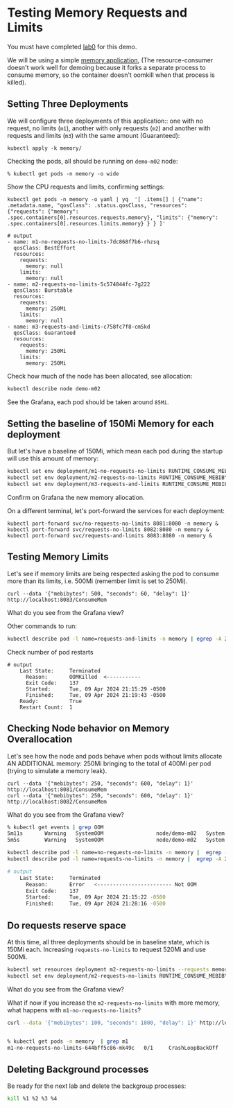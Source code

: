 # Testing Memory Requests and Limits

You must have completed [lab0](../lab0/README.md) for this demo.

We will be using a simple [memory application](https://github.com/reidmv/startup-memory-consumer), (The resource-consumer doesn't work well for demoing because it forks a separate process to consume memory, so the container doesn't oomkill when that process is killed).

## Setting Three Deployments

We will configure three deployments of this application:: one with no request, no limits (`m1`),  another with only requests (`m2`) and another with requests and limits (`m3`) with the same amount (Guaranteed):

```
kubectl apply -k memory/

```

Checking the pods, all should be running on `demo-m02` node:

```
% kubectl get pods -n memory -o wide
```

Show the CPU requests and limits, confirming settings:

```
kubectl get pods -n memory -o yaml | yq  '[ .items[] | {"name": .metadata.name, "qosClass": .status.qosClass, "resources": {"requests": {"memory": .spec.containers[0].resources.requests.memory}, "limits": {"memory": .spec.containers[0].resources.limits.memory} } } ]'
```

```
# output
- name: m1-no-requests-no-limits-7dc868f7b6-rhzsq
  qosClass: BestEffort
  resources:
    requests:
      memory: null
    limits:
      memory: null
- name: m2-requests-no-limits-5c574844fc-7g222
  qosClass: Burstable
  resources:
    requests:
      memory: 250Mi
    limits:
      memory: null
- name: m3-requests-and-limits-c758fc7f8-cm5kd
  qosClass: Guaranteed
  resources:
    requests:
      memory: 250Mi
    limits:
      memory: 250Mi

```

Check how much of the node has been allocated, see allocation:

```sh
kubectl describe node demo-m02

```

See the Grafana, each pod should be taken around `85Mi`. 


## Setting the baseline of 150Mi Memory for each deployment

But let's have a baseline of 150Mi, which mean each pod during the startup will use this amount of memory:

```sh
kubectl set env deployment/m1-no-requests-no-limits RUNTIME_CONSUME_MEBIBYTES=150 -n memory
kubectl set env deployment/m2-requests-no-limits RUNTIME_CONSUME_MEBIBYTES=150 -n memory
kubectl set env deployment/m3-requests-and-limits RUNTIME_CONSUME_MEBIBYTES=150 -n memory
```
Confirm on Grafana the new memory allocation.

On a different terminal, let's port-forward the services for each deployment:

```
kubectl port-forward svc/no-requests-no-limits 8081:8080 -n memory &
kubectl port-forward svc/requests-no-limits 8082:8080 -n memory &
kubectl port-forward svc/requests-and-limits 8083:8080 -n memory &
```

## Testing Memory Limits

Let's see if memory limits are being respected asking the pod to consume more than its limits, i.e. 500Mi (remember limit is set to 250Mi).

```
curl --data '{"mebibytes": 500, "seconds": 60, "delay": 1}' http://localhost:8083/ConsumeMem
```

What do you see from the Grafana view?

Other commands to run:

```sh
kubectl describe pod -l name=requests-and-limits -n memory | egrep -A 21 '^Containers:$'
```

Check number of pod restarts

```
# output
    Last State:     Terminated
      Reason:       OOMKilled  <-----------
      Exit Code:    137
      Started:      Tue, 09 Apr 2024 21:15:29 -0500
      Finished:     Tue, 09 Apr 2024 21:19:43 -0500
    Ready:          True
    Restart Count:  1
```

## Checking Node behavior on Memory Overallocation

Let's see how the node and pods behave when pods without limits allocate AN ADDITIONAL memory: 250Mi bringing to the total of 400Mi per pod (trying to simulate a memory leak).

```
curl --data '{"mebibytes": 250, "seconds": 600, "delay": 1}' http://localhost:8081/ConsumeMem
curl --data '{"mebibytes": 250, "seconds": 600, "delay": 1}' http://localhost:8082/ConsumeMem
```

What do you see from the Grafana view? 

```sh
% kubectl get events | grep OOM
5m11s       Warning   SystemOOM                 node/demo-m02   System OOM encountered, victim process: python, pid: 1637
5m5s        Warning   SystemOOM                 node/demo-m02   System OOM encountered, victim process: python, pid: 1795
```

```sh
kubectl describe pod -l name=no-requests-no-limits -n memory |  egrep -A 21 '^Containers:$'
kubectl describe pod -l name=requests-no-limits -n memory |  egrep -A 21 '^Containers:$' 

# output
    Last State:     Terminated
      Reason:       Error   <------------------------ Not OOM
      Exit Code:    137
      Started:      Tue, 09 Apr 2024 21:15:22 -0500
      Finished:     Tue, 09 Apr 2024 21:28:16 -0500

```

## Do requests reserve space

At this time, all three deployments should be in baseline state, which is 150Mi each. Increasing `requests-no-limits` to request 520Mi and use 500Mi.

```sh
kubectl set resources deployment m2-requests-no-limits --requests memory=520Mi  -n memory
kubectl set env deployment/m2-requests-no-limits RUNTIME_CONSUME_MEBIBYTES=500 -n memory
```

What do you see from the Grafana view? 

What if now if you increase the `m2-requests-no-limits` with more memory, what happens with `m1-no-requests-no-limits`?

```sh
curl --data '{"mebibytes": 100, "seconds": 1800, "delay": 1}' http://localhost:8082/ConsumeMem


% kubectl get pods -n memory  | grep m1
m1-no-requests-no-limits-644bff5c86-mk49c   0/1     CrashLoopBackOff   10 (45s ago)   67m
```

## Deleting Background processes

Be ready for the next lab and delete the backgroup processes:
```sh
kill %1 %2 %3 %4
```
